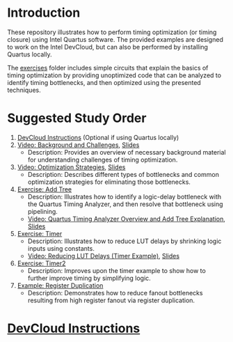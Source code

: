# Introduction

These repository illustrates how to perform timing optimization (or timing closure) using Intel Quartus software. The provided examples are designed to work on the Intel DevCloud, but can also be performed by installing Quartus locally.

The [exercises](exercises/) folder includes simple circuits that explain the basics of timing optimization by providing unoptimized code that can be analyzed to identify timing bottlenecks, and then optimized using the presented techniques.

# Suggested Study Order

1. [DevCloud Instructions](https://github.com/ARC-Lab-UF/intel-training-modules#devcloud-instructions) (Optional if using Quartus locally)
1. [Video: Background and Challenges](https://youtu.be/9Ld9Sr_JE9o), [Slides](timing_background.pptx)
    - Description: Provides an overview of necessary background material for understanding challenges of timing optimization.
1. [Video: Optimization Strategies](https://youtu.be/EZtRwBts9i8), [Slides](timing_opt.pptx)
    - Description: Describes different types of bottlenecks and common optimization strategies for eliminating those bottlenecks.
1. [Exercise: Add Tree](exercises/add_tree)
    - Description: Illustrates how to identify a logic-delay bottleneck with the Quartus Timing Analyzer, and then resolve that bottleneck using pipelining.
    - [Video: Quartus Timing Analyzer Overview and Add Tree Explanation](https://youtu.be/_rEisLZZIjI), [Slides](exercises/add_tree/analyzer_tutorial.pptx)
1. [Exercise: Timer](exercises/timer)
    - Description: Illustrates how to reduce LUT delays by shrinking logic inputs using constants.
    - [Video: Reducing LUT Delays (Timer Example)](https://youtu.be/CxkkZFIKGU4), [Slides](exercises/timer/timer.pptx)
1. [Exercise: Timer2](exercises/timer2)
    - Description: Improves upon the timer example to show how to further improve timing by simplifying logic.   
1. [Example: Register Duplication](examples/register_duplication)
    - Description: Demonstrates how to reduce fanout bottlenecks resulting from high register fanout via register duplication. 

# [DevCloud Instructions](https://github.com/ARC-Lab-UF/intel-training-modules#devcloud-instructions)

